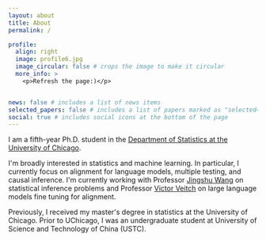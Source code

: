 ```yaml
---
layout: about
title: About
permalink: /

profile:
  align: right
  image: profile6.jpg
  image_circular: false # crops the image to make it circular
  more_info: >
    <p>Refresh the page:)</p>


news: false # includes a list of news items
selected_papers: false # includes a list of papers marked as "selected={true}"
social: true # includes social icons at the bottom of the page
---
```


I am a fifth-year Ph.D. student in the [Department of Statistics at the University of Chicago](https://stat.uchicago.edu/).

I'm broadly interested in statistics and machine learning. In particular, I currently focus on alignment for language models, multiple testing, and causal inference. I'm currently working with Professor [Jingshu Wang](https://jingshuw.org/) on statistical inference problems and Professor [Victor Veitch](http://victorveitch.com/) on large language models fine tuning for alignment.
 
Previously, I received my master's degree in statistics at the University of Chicago. Prior to UChicago, I was an undergraduate student at University of Science and Technology of China (USTC).